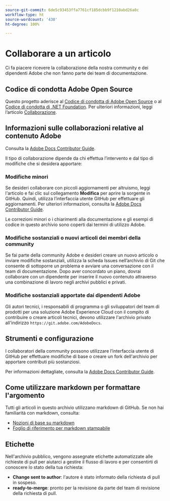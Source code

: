 ```yaml
---
source-git-commit: 6de5c93453ffa7761cf185dcbb9f1210abd26a0c
workflow-type: ht
source-wordcount: '430'
ht-degree: 100%

---
```

# Collaborare a un articolo

Ci fa piacere ricevere la collaborazione della nostra community e dei dipendenti Adobe che non fanno parte dei team di documentazione.

## Codice di condotta Adobe Open Source

Questo progetto aderisce al [Codice di condotta di Adobe Open Source](code-of-conduct.md) o al [Codice di condotta di .NET Foundation](https://dotnetfoundation.org/code-of-conduct). Per ulteriori informazioni, leggi l’articolo [Collaborazione](contributing.md).


## Informazioni sulle collaborazioni relative al contenuto Adobe

Consulta la [Adobe Docs Contributor Guide](https://docs.adobe.com/content/help/it/contributor/contributor-guide/introduction.html).

Il tipo di collaborazione dipende da chi effettua l’intervento e dal tipo di modifiche che si desidera apportare:

### Modifiche minori

Se desideri collaborare con piccoli aggiornamenti per altruismo, leggi l&#39;articolo e fai clic sul collegamento **Modifica** per aprire la sorgente in GitHub. Quindi, utilizza l’interfaccia utente GitHub per effettuare gli aggiornamenti. Per ulteriori informazioni, consulta la [Adobe Docs Contributor Guide](https://docs.adobe.com/content/help/it/contributor/contributor-guide/introduction.html).

Le correzioni minori o i chiarimenti alla documentazione e gli esempi di codice in questo archivio sono coperti dai termini di utilizzo Adobe.

### Modifiche sostanziali o nuovi articoli dei membri della community

Se fai parte della community Adobe e desideri creare un nuovo articolo o inviare modifiche sostanziali, utilizza la scheda Issues nell’archivio di Git che consente di sottoporre un problema e avviare una conversazione con il team di documentazione. Dopo aver concordato un piano, dovrai collaborare con un dipendente per inserire il nuovo contenuto attraverso una combinazione di lavoro negli archivi pubblici e privati.

<!--
If you submit a pull request with significant changes to documentation and code examples, you'll see a message in the pull request asking you to submit an online contribution license agreement (CLA). We need you to complete the online form before we can review your pull request.
-->

### Modifiche sostanziali apportate dai dipendenti Adobe

Gli autori tecnici, i responsabili di programma o gli sviluppatori del team di prodotti per una soluzione Adobe Experience Cloud con il compito di contribuire o creare articoli tecnici, devono utilizzare l&#39;archivio privato all&#39;indirizzo `https://git.adobe.com/AdobeDocs`.

<!--Employees from other parts of the Adobe world should use the public repo for minor updates.-->

## Strumenti e configurazione

I collaboratori della community possono utilizzare l’interfaccia utente di GitHub per effettuare modifiche di base o creare un fork dell&#39;archivio per apportare contributi più sostanziosi.

Per informazioni dettagliate, consulta la [Adobe Docs Contributor Guide](https://docs.adobe.com/content/help/it/contributor/contributor-guide/introduction.html).

## Come utilizzare markdown per formattare l&#39;argomento

Tutti gli articoli in questo archivio utilizzano markdown di GitHub. Se non hai familiarità con markdown, consulta:

* [Nozioni di base su markdown](https://help.github.com/articles/getting-started-with-writing-and-formatting-on-github/)
* [Foglio di riferimento per markdown stampabile](https://guides.github.com/pdfs/markdown-cheatsheet-online.pdf)

## Etichette

Nell&#39;archivio pubblico, vengono assegnate etichette automatizzate alle richieste di pull per aiutarci a gestire il flusso di lavoro e per consentirti di conoscere lo stato della tua richiesta:

* **Change sent to author**: l&#39;autore è stato informato della richiesta di pull in sospeso.
* **ready-to-merge**: pronto per la revisione da parte del team di revisione della richiesta di pull.
